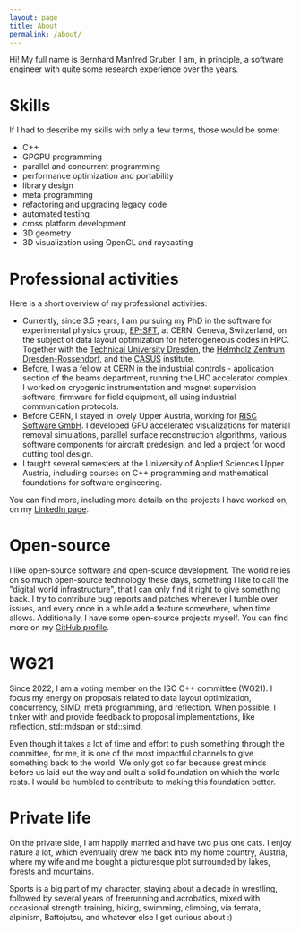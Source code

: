 ```yaml
---
layout: page
title: About
permalink: /about/
---
```


Hi! My full name is Bernhard Manfred Gruber.
I am, in principle, a software engineer with quite some research experience over the years.

# Skills

If I had to describe my skills with only a few terms, those would be some:
* C++
* GPGPU programming
* parallel and concurrent programming
* performance optimization and portability
* library design
* meta programming
* refactoring and upgrading legacy code
* automated testing
* cross platform development
* 3D geometry
* 3D visualization using OpenGL and raycasting

# Professional activities

Here is a short overview of my professional activities:

* Currently, since 3.5 years, I am pursuing my PhD in the software for experimental physics group, [EP-SFT](https://ep-dep-sft.web.cern.ch/), at CERN, Geneva, Switzerland,
  on the subject of data layout optimization for heterogeneous codes in HPC.
  Together with the [Technical University Dresden](https://tu-dresden.de/),
  the [Helmholz Zentrum Dresden-Rossendorf](https://www.hzdr.de/),
  and the [CASUS](https://www.casus.science/) institute.
* Before, I was a fellow at CERN in the industrial controls - application section of the beams department, running the LHC accelerator complex.
  I worked on cryogenic instrumentation and magnet supervision software, firmware for field equipment, all using industrial communication protocols.
* Before CERN, I stayed in lovely Upper Austria, working for [RISC Software GmbH](https://www.risc-software.at/).
  I developed GPU accelerated visualizations for material removal simulations,
  parallel surface reconstruction algorithms, various software components for aircraft predesign,
  and led a project for wood cutting tool design.
* I taught several semesters at the University of Applied Sciences Upper Austria,
  including courses on C++ programming and mathematical foundations for software engineering.

You can find more, including more details on the projects I have worked on, on my [LinkedIn page](https://www.linkedin.com/in/bernhard-manfred-gruber/).

# Open-source

I like open-source software and open-source development.
The world relies on so much open-source technology these days,
something I like to call the "digital world infrastructure",
that I can only find it right to give something back.
I try to contribute bug reports and patches whenever I tumble over issues,
and every once in a while add a feature somewhere, when time allows.
Additionally, I have some open-source projects myself.
You can find more on my [GitHub profile](https://github.com/bernhardmgruber).

# WG21

Since 2022, I am a voting member on the ISO C++ committee (WG21).
I focus my energy on proposals related to data layout optimization, concurrency, SIMD, meta programming, and reflection.
When possible, I tinker with and provide feedback to proposal implementations, like reflection, std::mdspan or std::simd.

Even though it takes a lot of time and effort to push something through the committee,
for me, it is one of the most impactful channels to give something back to the world.
We only got so far because great minds before us laid out the way and built a solid foundation on which the world rests.
I would be humbled to contribute to making this foundation better.

# Private life

On the private side, I am happily married and have two plus one cats.
I enjoy nature a lot, which eventually drew me back into my home country, Austria,
where my wife and me bought a picturesque plot surrounded by lakes, forests and mountains.

Sports is a big part of my character, staying about a decade in wrestling,
followed by several years of freerunning and acrobatics,
mixed with occasional strength training, hiking, swimming, climbing, via ferrata, alpinism, Battojutsu,
and whatever else I got curious about :)

